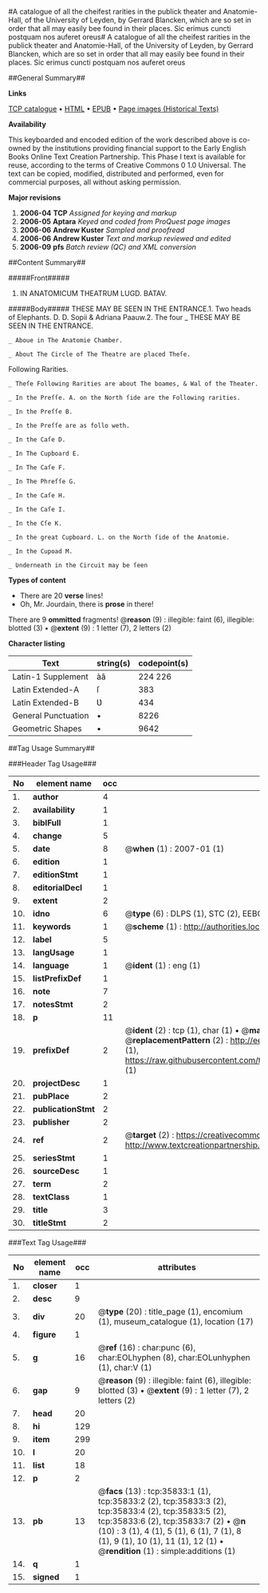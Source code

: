 #A catalogue of all the cheifest rarities in the publick theater and Anatomie-Hall, of the University of Leyden, by Gerrard Blancken, which are so set in order that all may easily bee found in their places. Sic erimus cuncti postquam nos auferet oreus#
A catalogue of all the cheifest rarities in the publick theater and Anatomie-Hall, of the University of Leyden, by Gerrard Blancken, which are so set in order that all may easily bee found in their places. Sic erimus cuncti postquam nos auferet oreus

##General Summary##

**Links**

[TCP catalogue](http://www.ota.ox.ac.uk/tcp/)  • 
[HTML](http://tei.it.ox.ac.uk/tcp/Texts-HTML/free/A62/A62368.html)  • 
[EPUB](http://tei.it.ox.ac.uk/tcp/Texts-EPUB/free/A62/A62368.epub) • 
[Page images (Historical Texts)](https://data.historicaltexts.jisc.ac.uk/view?pubId=eebo-99831370e&pageId=eebo-99831370e-35833-1)

**Availability**

This keyboarded and encoded edition of the
	       work described above is co-owned by the institutions
	       providing financial support to the Early English Books
	       Online Text Creation Partnership. This Phase I text is
	       available for reuse, according to the terms of Creative
	       Commons 0 1.0 Universal. The text can be copied,
	       modified, distributed and performed, even for
	       commercial purposes, all without asking permission.

**Major revisions**

1. __2006-04__ __TCP__ *Assigned for keying and markup*
1. __2006-05__ __Aptara__ *Keyed and coded from ProQuest page images*
1. __2006-06__ __Andrew Kuster__ *Sampled and proofread*
1. __2006-06__ __Andrew Kuster__ *Text and markup reviewed and edited*
1. __2006-09__ __pfs__ *Batch review (QC) and XML conversion*

##Content Summary##

#####Front#####

1. IN
ANATOMICUM
THEATRUM
LUGD. BATAV.

#####Body#####
THESE MAY BE SEEN IN
THE ENTRANCE.1. Two heads of Elephants. D. D. Sopii & Adriana Paauw.2. The four
    _ THESE MAY BE SEEN IN
THE ENTRANCE.

    _ Aboue in The Anatomie Chamber.

    _ About The Circle of The Theatre are placed Theſe.
Following Rarities.

    _ Theſe Following Rarities are about The boames, & Wal of the Theater.

    _ In the Preſſe. A. on the North ſide are the Following rarities.

    _ In the Preſſe B.

    _ In the Preſſe are as follo weth.

    _ In the Caſe D.

    _ In The Cupboard E.

    _ In The Caſe F.

    _ In The Phreſſe G.

    _ In the Caſe H.

    _ In the Caſe I.

    _ In the Cſe K.

    _ In the great Cupboard. L. on the North ſide of the Anatomie.

    _ In the Cupoad M.

    _ Ʋnderneath in the Circuit may be ſeen

**Types of content**

  * There are 20 **verse** lines!
  * Oh, Mr. Jourdain, there is **prose** in there!

There are 9 **ommitted** fragments! 
 @__reason__ (9) : illegible: faint (6), illegible: blotted (3)  •  @__extent__ (9) : 1 letter (7), 2 letters (2)

**Character listing**


|Text|string(s)|codepoint(s)|
|---|---|---|
|Latin-1 Supplement|àâ|224 226|
|Latin Extended-A|ſ|383|
|Latin Extended-B|Ʋ|434|
|General Punctuation|•|8226|
|Geometric Shapes|▪|9642|

##Tag Usage Summary##

###Header Tag Usage###

|No|element name|occ|attributes|
|---|---|---|---|
|1.|__author__|4||
|2.|__availability__|1||
|3.|__biblFull__|1||
|4.|__change__|5||
|5.|__date__|8| @__when__ (1) : 2007-01 (1)|
|6.|__edition__|1||
|7.|__editionStmt__|1||
|8.|__editorialDecl__|1||
|9.|__extent__|2||
|10.|__idno__|6| @__type__ (6) : DLPS (1), STC (2), EEBO-CITATION (1), PROQUEST (1), VID (1)|
|11.|__keywords__|1| @__scheme__ (1) : http://authorities.loc.gov/ (1)|
|12.|__label__|5||
|13.|__langUsage__|1||
|14.|__language__|1| @__ident__ (1) : eng (1)|
|15.|__listPrefixDef__|1||
|16.|__note__|7||
|17.|__notesStmt__|2||
|18.|__p__|11||
|19.|__prefixDef__|2| @__ident__ (2) : tcp (1), char (1)  •  @__matchPattern__ (2) : ([0-9\-]+):([0-9IVX]+) (1), (.+) (1)  •  @__replacementPattern__ (2) : http://eebo.chadwyck.com/downloadtiff?vid=$1&page=$2 (1), https://raw.githubusercontent.com/textcreationpartnership/Texts/master/tcpchars.xml#$1 (1)|
|20.|__projectDesc__|1||
|21.|__pubPlace__|2||
|22.|__publicationStmt__|2||
|23.|__publisher__|2||
|24.|__ref__|2| @__target__ (2) : https://creativecommons.org/publicdomain/zero/1.0/ (1), http://www.textcreationpartnership.org/docs/. (1)|
|25.|__seriesStmt__|1||
|26.|__sourceDesc__|1||
|27.|__term__|2||
|28.|__textClass__|1||
|29.|__title__|3||
|30.|__titleStmt__|2||


###Text Tag Usage###

|No|element name|occ|attributes|
|---|---|---|---|
|1.|__closer__|1||
|2.|__desc__|9||
|3.|__div__|20| @__type__ (20) : title_page (1), encomium (1), museum_catalogue (1), location (17)|
|4.|__figure__|1||
|5.|__g__|16| @__ref__ (16) : char:punc (6), char:EOLhyphen (8), char:EOLunhyphen (1), char:V (1)|
|6.|__gap__|9| @__reason__ (9) : illegible: faint (6), illegible: blotted (3)  •  @__extent__ (9) : 1 letter (7), 2 letters (2)|
|7.|__head__|20||
|8.|__hi__|129||
|9.|__item__|299||
|10.|__l__|20||
|11.|__list__|18||
|12.|__p__|2||
|13.|__pb__|13| @__facs__ (13) : tcp:35833:1 (1), tcp:35833:2 (2), tcp:35833:3 (2), tcp:35833:4 (2), tcp:35833:5 (2), tcp:35833:6 (2), tcp:35833:7 (2)  •  @__n__ (10) : 3 (1), 4 (1), 5 (1), 6 (1), 7 (1), 8 (1), 9 (1), 10 (1), 11 (1), 12 (1)  •  @__rendition__ (1) : simple:additions (1)|
|14.|__q__|1||
|15.|__signed__|1||
